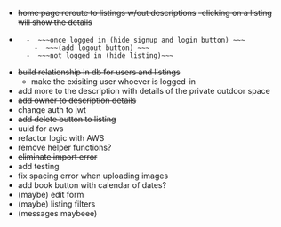 - ~~home page reroute to listings w/out descriptions~~
    ~~-clicking on a listing will show the details~~
- ~~~authentication (signup login) ~~~
    -  ~~~once logged in (hide signup and login button) ~~~
      -  ~~~(add logout button) ~~~
    -  ~~~not logged in (hide listing)~~~
- ~~build relationship in db for users and listings~~
    - ~~make the exisiting user whoever is logged-in~~
-  add more to the description with details of the private outdoor space
-  ~~add owner to description details~~
-  change auth to jwt
- ~~add delete button to listing~~
- uuid for aws
-  refactor logic with AWS
-  remove helper functions?
-  ~~eliminate import error~~
-  add testing
- fix spacing error when uploading images
- add book button with calendar of dates?
- (maybe) edit form
- (maybe) listing filters
- (messages maybeee)

